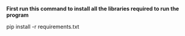 <b> First run this command to install all the libraries required to run the program </b>

pip install -r requirements.txt
